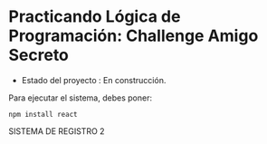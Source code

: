<h1>Practicando Lógica de Programación: Challenge Amigo Secreto </h1>

- Estado del proyecto : En construcción.

Para ejecutar el sistema, debes poner:

```npm install react```

SISTEMA DE REGISTRO 2
